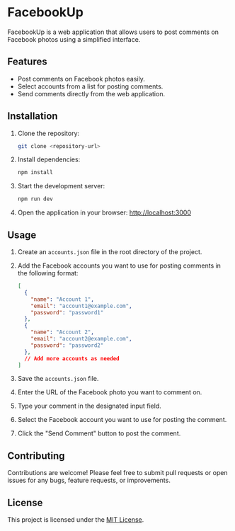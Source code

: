 # FacebookUp

FacebookUp is a web application that allows users to post comments on Facebook photos using a simplified interface.

## Features

- Post comments on Facebook photos easily.
- Select accounts from a list for posting comments.
- Send comments directly from the web application.

## Installation

1. Clone the repository:

   ```bash
   git clone <repository-url>
   ```

2. Install dependencies:

   ```bash
   npm install
   ```

3. Start the development server:

   ```bash
   npm run dev
   ```

4. Open the application in your browser: [http://localhost:3000](http://localhost:3000)

## Usage

1. Create an `accounts.json` file in the root directory of the project.
2. Add the Facebook accounts you want to use for posting comments in the following format:

   ```json
   [
     {
       "name": "Account 1",
       "email": "account1@example.com",
       "password": "password1"
     },
     {
       "name": "Account 2",
       "email": "account2@example.com",
       "password": "password2"
     },
     // Add more accounts as needed
   ]
   ```

3. Save the `accounts.json` file.

4. Enter the URL of the Facebook photo you want to comment on.
5. Type your comment in the designated input field.
6. Select the Facebook account you want to use for posting the comment.
7. Click the "Send Comment" button to post the comment.

## Contributing

Contributions are welcome! Please feel free to submit pull requests or open issues for any bugs, feature requests, or improvements.

## License

This project is licensed under the [MIT License](LICENSE).